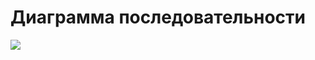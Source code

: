 # Диаграмма последовательности
![](https://github.com/650501student/CHAR/blob/master/docs/Diagrams/SequenceDiagram/sequenceDiagr.PNG)

